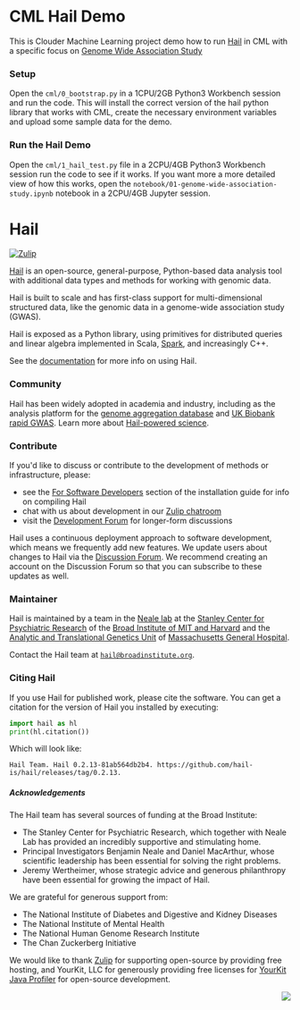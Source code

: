 # CML Hail Demo

This is Clouder Machine Learning project demo how to run [Hail](https://hail.is) in CML with a specific focus on 
[Genome Wide Association Study](https://en.wikipedia.org/wiki/Genome-wide_association_study)

### Setup

Open the `cml/0_bootstrap.py` in a 1CPU/2GB Python3 Workbench session and run the 
code. This will install the correct version of the hail python library that works
with CML, create the necessary environment variables and upload some sample data for
the demo.

### Run the Hail Demo

Open the `cml/1_hail_test.py` file in a 2CPU/4GB Python3 Workbench session run the code to see if it works. If you want more a more detailed view of how this works, open the `notebook/01-genome-wide-association-study.ipynb` notebook in a 2CPU/4GB Jupyter session.

# Hail

[![Zulip](https://img.shields.io/badge/zulip-join_chat-brightgreen.svg)](https://hail.zulipchat.com?utm_source=badge&utm_medium=badge&utm_campaign=pr-badge)

[Hail](https://hail.is) is an open-source, general-purpose, Python-based data analysis tool with additional data types and methods for working with genomic data.

Hail is built to scale and has first-class support for multi-dimensional structured data, like the genomic data in a genome-wide association study (GWAS).

Hail is exposed as a Python library, using primitives for distributed queries and linear algebra implemented in Scala, [Spark](https://spark.apache.org/docs/latest/index.html), and increasingly C++.

See the [documentation](https://hail.is/docs/0.2/) for more info on using Hail.

### Community

Hail has been widely adopted in academia and industry, including as the analysis platform for the [genome aggregation database](https://gnomad.broadinstitute.org) and [UK Biobank rapid GWAS](https://www.nealelab.is/uk-biobank). Learn more about [Hail-powered science](hail/www/references.md).

### Contribute

If you'd like to discuss or contribute to the development of methods or infrastructure, please:

- see the [For Software Developers](https://hail.is/docs/0.2/getting_started_developing.html) section of the installation guide for info on compiling Hail
- chat with us about development in our [Zulip chatroom](https://hail.zulipchat.com)
- visit the [Development Forum](http://dev.hail.is) for longer-form discussions
<!--- - read [this post]() (coming soon!) for tips on submitting a successful Pull Request to our repository --->

Hail uses a continuous deployment approach to software development, which means we frequently add new features. We update users about changes to Hail via the [Discussion Forum](http://discuss.hail.is). We recommend creating an account on the Discussion Forum so that you can subscribe to these updates as well.

### Maintainer

Hail is maintained by a team in the [Neale lab](https://nealelab.is/) at the [Stanley Center for Psychiatric Research](http://www.broadinstitute.org/stanley) of the [Broad Institute of MIT and Harvard](http://www.broadinstitute.org) and the [Analytic and Translational Genetics Unit](https://www.atgu.mgh.harvard.edu/) of [Massachusetts General Hospital](http://www.massgeneral.org/).

Contact the Hail team at <a href="mailto:hail@broadinstitute.org"><code>hail@broadinstitute.org</code></a>.

### Citing Hail

If you use Hail for published work, please cite the software. You can get a
citation for the version of Hail you installed by executing:

```python
import hail as hl
print(hl.citation())
```

Which will look like:

```
Hail Team. Hail 0.2.13-81ab564db2b4. https://github.com/hail-is/hail/releases/tag/0.2.13.
```

##### Acknowledgements

The Hail team has several sources of funding at the Broad Institute:
- The Stanley Center for Psychiatric Research, which together with Neale Lab has provided an incredibly supportive and stimulating home.
- Principal Investigators Benjamin Neale and Daniel MacArthur, whose scientific leadership has been essential for solving the right problems.
- Jeremy Wertheimer, whose strategic advice and generous philanthropy have been essential for growing the impact of Hail.

We are grateful for generous support from:
- The National Institute of Diabetes and Digestive and Kidney Diseases
- The National Institute of Mental Health
- The National Human Genome Research Institute
- The Chan Zuckerberg Initiative

We would like to thank <a href="https://zulipchat.com/">Zulip</a> for supporting
open-source by providing free hosting, and YourKit, LLC for generously providing
free licenses for <a href="https://www.yourkit.com/java/profiler/">YourKit Java
Profiler</a> for open-source development.

<img src="https://www.yourkit.com/images/yklogo.png" align="right" />
